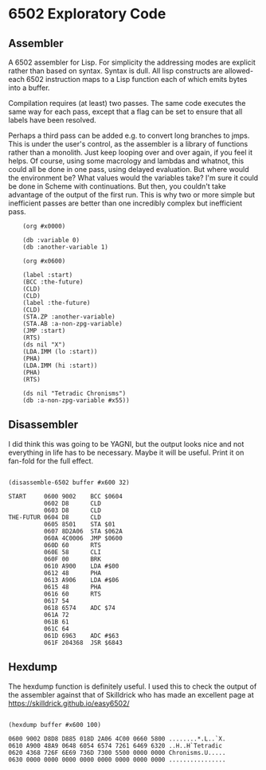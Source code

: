# 6502 Exploratory Code

## Assembler

A 6502 assembler for Lisp. For simplicity the addressing modes are explicit rather than based on syntax. Syntax is dull. All lisp constructs are allowed- each 6502 instruction maps to a Lisp function each of which emits bytes into a buffer.

Compilation requires (at least) two passes. The same code executes the same way for each pass, except that a flag can be set to ensure that all labels have been resolved. 

Perhaps a third pass can be added e.g. to convert long branches to jmps. This is under the user's control, as the assembler is a library of functions rather than a monolith. Just keep looping over and over again, if you feel it helps. Of course, using some macrology and lambdas and whatnot, this could all be done in one pass, using delayed evaluation. But where would the environment be? What values would the variables take? I'm sure it could be done in Scheme with continuations. But then, you couldn't take advantage of the output of the first run. This is why two or more simple but inefficient passes are better than one incredibly complex but inefficient pass.

~~~~
    (org #x0000)

    (db :variable 0)
    (db :another-variable 1)

    (org #x0600)
    
    (label :start)
    (BCC :the-future)
    (CLD)
    (CLD)
    (label :the-future)
    (CLD)
    (STA.ZP :another-variable)
    (STA.AB :a-non-zpg-variable)
    (JMP :start)
    (RTS)
    (ds nil "X")
    (LDA.IMM (lo :start))
    (PHA)
    (LDA.IMM (hi :start))
    (PHA)
    (RTS)
    
    (ds nil "Tetradic Chronisms")
    (db :a-non-zpg-variable #x55))
~~~~

## Disassembler

I did think this was going to be YAGNI, but the output looks nice and not everything in life has to be necessary. Maybe it will be useful. Print it on fan-fold for the full effect.

~~~~

(disassemble-6502 buffer #x600 32)

START     0600 9002    BCC $0604
          0602 D8      CLD
          0603 D8      CLD
THE-FUTUR 0604 D8      CLD
          0605 8501    STA $01
          0607 8D2A06  STA $062A
          060A 4C0006  JMP $0600
          060D 60      RTS
          060E 58      CLI
          060F 00      BRK
          0610 A900    LDA #$00
          0612 48      PHA
          0613 A906    LDA #$06
          0615 48      PHA
          0616 60      RTS
          0617 54
          0618 6574    ADC $74
          061A 72
          061B 61
          061C 64
          061D 6963    ADC #$63
          061F 204368  JSR $6843
~~~~

## Hexdump

The hexdump function is definitely useful. I used this to check the output of the assembler against that of Skilldrick who has made an excellent page at https://skilldrick.github.io/easy6502/

~~~~

(hexdump buffer #x600 100)

0600 9002 D8D8 D885 018D 2A06 4C00 0660 5800 ........*.L..`X.
0610 A900 48A9 0648 6054 6574 7261 6469 6320 ..H..H`Tetradic 
0620 4368 726F 6E69 736D 7300 5500 0000 0000 Chronisms.U.....
0630 0000 0000 0000 0000 0000 0000 0000 0000 ................
~~~~
